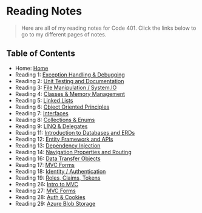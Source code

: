 # Reading Notes

> Here are all of my reading notes for Code 401. Click the links below to go to my different pages of notes.

## Table of Contents

* Home: [Home](/readme.md)
* Reading 1: [Exception Handling & Debugging](/reading01.md)
* Reading 2: [Unit Testing and Documentation](/reading02.md)
* Reading 3: [File Manipulation / System.IO](/reading03.md)
* Reading 4: [Classes & Memory Management](/reading04.md)
* Reading 5: [Linked Lists](/reading05.md)
* Reading 6: [Object Oriented Principles](/reading06.md)
* Reading 7: [Interfaces](/reading07.md)
* Reading 8: [Collections & Enums](/reading08.md)
* Reading 9: [LINQ & Delegates](/reading09.md)
* Reading 11: [Introduction to Databases and ERDs](/reading11.md)
* Reading 12: [Entity Framework and APIs](/reading12.md)
* Reading 13: [Dependency Injection](/reading13.md)
* Reading 14: [Navigation Properties and Routing](/reading14.md)
* Reading 16: [Data Transfer Objects](/reading16.md)
* Reading 17: [MVC Forms](/reading17.md)
* Reading 18: [Identity / Authentication](/reading18.md)
* Reading 19: [Roles, Claims, Tokens](/reading19.md)
* Reading 26: [Intro to MVC](/reading26.md)
* Reading 27: [MVC Forms](/reading27.md)
* Reading 28: [Auth & Cookies](/reading28.md)
* Reading 29: [Azure Blob Storage](/reading29.md)
